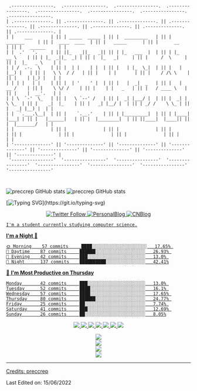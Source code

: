 <!---
preccrep/preccrep is a ✨ special ✨ repository because its `README.md` (this file) appears on your GitHub profile.
You can click the Preview link to take a look at your changes.
--->

```
 .----------------.  .----------------.  .----------------.  .----------------.  .----------------.  .----------------.  .----------------.  .----------------. 
| .--------------. || .--------------. || .--------------. || .--------------. || .--------------. || .--------------. || .--------------. || .--------------. |
| |    ___       | || | _____  _____ | || |  _________   | || |  _______     | || |  ____  ____  | || |   _____      | || |      __      | || |   ______     | |
| |  .'   '.     | || ||_   _||_   _|| || | |_   ___  |  | || | |_   __ \    | || | |_  _||_  _| | || |  |_   _|     | || |     /  \     | || |  |_   _ \    | |
| | /  .-.  \    | || |  | |    | |  | || |   | |_  \_|  | || |   | |__) |   | || |   \ \  / /   | || |    | |       | || |    / /\ \    | || |    | |_) |   | |
| | | |   | |    | || |  | '    ' |  | || |   |  _|  _   | || |   |  __ /    | || |    \ \/ /    | || |    | |   _   | || |   / ____ \   | || |    |  __'.   | |
| | \  `-'  \_   | || |   \ `--' /   | || |  _| |___/ |  | || |  _| |  \ \_  | || |    _|  |_    | || |   _| |__/ |  | || | _/ /    \ \_ | || |   _| |__) |  | |
| |  `.___.\__|  | || |    `.__.'    | || | |_________|  | || | |____| |___| | || |   |______|   | || |  |________|  | || ||____|  |____|| || |  |_______/   | |
| |              | || |              | || |              | || |              | || |              | || |              | || |              | || |              | |
| '--------------' || '--------------' || '--------------' || '--------------' || '--------------' || '--------------' || '--------------' || '--------------' |
 '----------------'  '----------------'  '----------------'  '----------------'  '----------------'  '----------------'  '----------------'  '----------------' 

                                                                               

```

![preccrep GitHub stats](https://github-readme-stats.vercel.app/api/top-langs/?username=preccrep&show_icons=true&theme=radical)
![preccrep GitHub stats](https://github-readme-stats.vercel.app/api?username=preccrep&show_icons=true&theme=tokyonight)

[![Typing SVG](https://readme-typing-svg.herokuapp.com?font=Monaco&size=30&duration=7000&background=E4E4E400&lines=Hey+I'm+preccrep!;I'm+a+CS+student.;I+love+coding.;A+big+fan+of+anime...)](https://git.io/typing-svg)

<p align="center">
  <a href="https://twitter.com/preccrep"><img alt="Twitter Follow" src="https://img.shields.io/twitter/follow/preccrep?color=a2c4c9&logoColor=ffe599&style=for-the-badge">
  <a href="https://www.preccrep.com/"><img alt="PersonalBlog" src="https://img.shields.io/static/v1?label=personalblog&message=preccrep&color=f4cccc&style=for-the-badge">
  <a href="https://www.cnblogs.com/preccrep"><img alt="CNBlog" src="https://img.shields.io/static/v1?label=cnblog&message=preccrep&color=b4a7d6&style=for-the-badge">
</p>

    I'm a student currently studying computer science.


**I'm a Night 🦉** 

```text
🌞 Morning    57 commits     ████░░░░░░░░░░░░░░░░░░░░░   17.65% 
🌆 Daytime    87 commits     ██████░░░░░░░░░░░░░░░░░░░   26.93% 
🌃 Evening    42 commits     ███░░░░░░░░░░░░░░░░░░░░░░   13.0% 
🌙 Night      137 commits    ██████████░░░░░░░░░░░░░░░   42.41%
```
📅 **I'm Most Productive on Thursday** 

```text
Monday       42 commits     ███░░░░░░░░░░░░░░░░░░░░░░   13.0% 
Tuesday      52 commits     ████░░░░░░░░░░░░░░░░░░░░░   16.1% 
Wednesday    57 commits     ████░░░░░░░░░░░░░░░░░░░░░   17.65% 
Thursday     80 commits     ██████░░░░░░░░░░░░░░░░░░░   24.77% 
Friday       25 commits     ██░░░░░░░░░░░░░░░░░░░░░░░   7.74% 
Saturday     41 commits     ███░░░░░░░░░░░░░░░░░░░░░░   12.69% 
Sunday       26 commits     ██░░░░░░░░░░░░░░░░░░░░░░░   8.05%
```

<!--START_SECTION:colourise-->

<p align=center>
<img src="https://img.shields.io/badge/-C++-80953D?style=for-the-badge&logo=c%2b%2b"/>
<img src="https://img.shields.io/badge/-Java-235548?style=for-the-badge&logo=java"/>
<img src="https://img.shields.io/badge/-Swift-B32D51?style=for-the-badge&logo=swift"/>
<img src="https://img.shields.io/badge/-Python-92B9D8?style=for-the-badge&logo=python" />
<img src="https://img.shields.io/badge/-JavaScript-00FFFF?style=for-the-badge&logo=javascript"/>
<img src="https://img.shields.io/badge/-HTML5-523D95?style=for-the-badge&logo=html5"/>
<img src="https://img.shields.io/badge/-CSS-E19F8A?style=for-the-badge&logo=css3"/>
<!--END_SECTION:colourise-->

<div align="center"> <img src="https://github-readme-streak-stats.herokuapp.com/?user=preccrep&theme=radical" /> </div>

<div align="center"> <img src="https://github-profile-trophy.vercel.app/?username=preccrep" /> </div>

<div align="center"> <img src="https://visitor-badge.glitch.me/badge?page_id=preccrep" /> </div>

<div align="center"> <img src="https://activity-graph.herokuapp.com/graph?username=preccrep&theme=xcode" /> </div>

-----

Credits: [preccrep](https://github.com/preccrep)

Last Edited on: 15/06/2022

